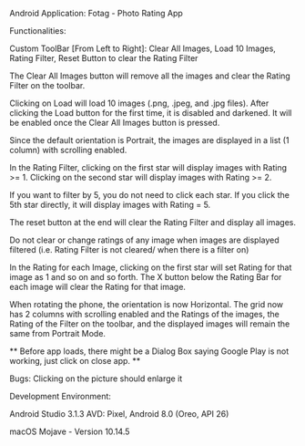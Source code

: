 Android Application: Fotag - Photo Rating App


Functionalities:

Custom ToolBar [From Left to Right]: Clear All Images, Load 10 Images, Rating Filter, Reset Button to clear the Rating Filter

The Clear All Images button will remove all the images and clear the Rating Filter on the toolbar.

Clicking on Load will load 10 images (.png, .jpeg, and .jpg files). After clicking the Load button for the first time, it is disabled and darkened. It will be enabled once the Clear All Images button is pressed.

Since the default orientation is Portrait, the images are displayed in a list (1 column) with scrolling enabled.

In the Rating Filter, clicking on the first star will display images with Rating >= 1. Clicking on the second star will display images with Rating >= 2.

If you want to filter by 5, you do not need to click each star. If you click the 5th star directly, it will display images with Rating = 5.

The reset button at the end will clear the Rating Filter and display all images.

Do not clear or change ratings of any image when images are displayed filtered (i.e. Rating Filter is not cleared/ when there is a filter on)

In the Rating for each Image, clicking on the first star will set Rating for that image as 1 and so on and so forth.
The X button below the Rating Bar for each image will clear the Rating for that image.

When rotating the phone, the orientation is now Horizontal. The grid now has 2 columns with scrolling enabled and the Ratings of the images, the Rating of the Filter on the toolbar, and the displayed images will remain the same from Portrait Mode.


** Before app loads, there might be a Dialog Box saying Google Play is not working, just click on close app. **

Bugs: Clicking on the picture should enlarge it
 

Development Environment:

Android Studio 3.1.3
AVD: Pixel, Android 8.0 (Oreo, API 26)

macOS Mojave - Version 10.14.5

